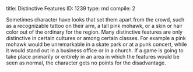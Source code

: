 title:          Distinctive Features
ID:             1239
type:           md
compile:        2



Sometimes character have looks that set them apart from the crowd, such as a recognizable tattoo on their arm, a tall pink mohawk, or a skin or hair color out of the ordinary for the region. Many distinctive features are only distinctive in certain cultures or among certain classes. For example a pink mohawk would be unremarkable in a skate park or at a punk concert, while it would stand out in a business office or in a church. If a game is going to take place primarily or entirely in an area in which the features would be seen as normal, the character gets no points for the disadvantage.
